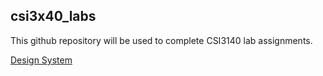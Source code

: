 ## csi3x40_labs
This github repository will be used to complete CSI3140 lab assignments.

[Design System](/yatzy/docs/design_system.md)
